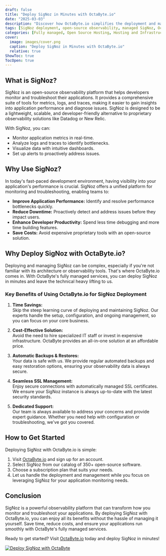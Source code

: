 ```yaml
---
draft: false
title: "Deploy SigNoz in Minutes with OctaByte.io"
date: "2025-03-03"
description: "Discover how OctaByte.io simplifies the deployment and management of SigNoz, an open-source observability platform. Save time, reduce costs, and enjoy seamless management with OctaByte's fully managed services."
tags: [SigNoz deployment, open-source observability, managed SigNoz, OctaByte, observability platform, managed open-source software, SigNoz benefits, DevOps tools, application monitoring, log management, distributed tracing]
categories: [Fully managed, Open Source Hosting, Hosting and Infrastructure, Monitoring]
cover:
  image: images/cover.png
  caption: "Deploy SigNoz in Minutes with OctaByte.io"
  relative: true
ShowToc: true
TocOpen: true
---
```



## What is SigNoz?

SigNoz is an open-source observability platform that helps developers monitor and troubleshoot their applications. It provides a comprehensive suite of tools for metrics, logs, and traces, making it easier to gain insights into application performance and diagnose issues. SigNoz is designed to be a lightweight, scalable, and developer-friendly alternative to proprietary observability solutions like Datadog or New Relic.

With SigNoz, you can:
- Monitor application metrics in real-time.
- Analyze logs and traces to identify bottlenecks.
- Visualize data with intuitive dashboards.
- Set up alerts to proactively address issues.

## Why Use SigNoz?

In today's fast-paced development environment, having visibility into your application's performance is crucial. SigNoz offers a unified platform for monitoring and troubleshooting, enabling teams to:
- **Improve Application Performance:** Identify and resolve performance bottlenecks quickly.
- **Reduce Downtime:** Proactively detect and address issues before they impact users.
- **Enhance Developer Productivity:** Spend less time debugging and more time building features.
- **Save Costs:** Avoid expensive proprietary tools with an open-source solution.

## Why Deploy SigNoz with OctaByte.io?

Deploying and managing SigNoz can be complex, especially if you're not familiar with its architecture or observability tools. That's where OctaByte.io comes in. With OctaByte's fully managed services, you can deploy SigNoz in minutes and leave the technical heavy lifting to us.

### Key Benefits of Using OctaByte.io for SigNoz Deployment

1. **Time Savings:**  
   Skip the steep learning curve of deploying and maintaining SigNoz. Our experts handle the setup, configuration, and ongoing management, so you can focus on your core business.

2. **Cost-Effective Solution:**  
   Avoid the need to hire specialized IT staff or invest in expensive infrastructure. OctaByte provides an all-in-one solution at an affordable price.

3. **Automatic Backups & Restores:**  
   Your data is safe with us. We provide regular automated backups and easy restoration options, ensuring your observability data is always secure.

4. **Seamless SSL Management:**  
   Enjoy secure connections with automatically managed SSL certificates. We ensure your SigNoz instance is always up-to-date with the latest security standards.

5. **Dedicated Support:**  
   Our team is always available to address your concerns and provide expert guidance. Whether you need help with configuration or troubleshooting, we've got you covered.

## How to Get Started

Deploying SigNoz with OctaByte.io is simple:
1. Visit [OctaByte.io](https://octabyte.io) and sign up for an account.
2. Select SigNoz from our catalog of 350+ open-source software.
3. Choose a subscription plan that suits your needs.
4. Let us handle the deployment and management while you focus on leveraging SigNoz for your application monitoring needs.

## Conclusion

SigNoz is a powerful observability platform that can transform how you monitor and troubleshoot your applications. By deploying SigNoz with OctaByte.io, you can enjoy all its benefits without the hassle of managing it yourself. Save time, reduce costs, and ensure your applications run smoothly with OctaByte's fully managed services.

Ready to get started? Visit [OctaByte.io](https://octabyte.io) today and deploy SigNoz in minutes!

[![Deploy SigNoz with OctaByte](/images/deploy-on-octabyte.png)](https://octabyte.io/fully-managed-open-source-services/hosting-and-infrastructure/monitoring/signoz)